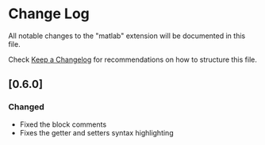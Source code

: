 # Change Log
All notable changes to the "matlab" extension will be documented in this file.

Check [Keep a Changelog](http://keepachangelog.com/) for recommendations on how to structure this file.

## [0.6.0]
### Changed
- Fixed the block comments
- Fixes the getter and setters syntax highlighting
